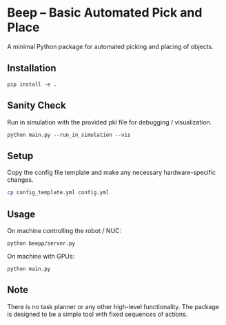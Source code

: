 # Beep – Basic Automated Pick and Place

A minimal Python package for automated picking and placing of objects.

## Installation

```
pip install -e .
```

## Sanity Check

Run in simulation with the provided pkl file for debugging / visualization.

```
python main.py --run_in_simulation --vis
```

## Setup

Copy the config file template and make any necessary hardware-specific changes.

```bash
cp config_template.yml config.yml
```

## Usage

On machine controlling the robot / NUC:
```
python beepp/server.py
```

On machine with GPUs:
```
python main.py
```

## Note
There is no task planner or any other high-level functionality.
The package is designed to be a simple tool with fixed sequences of actions.
